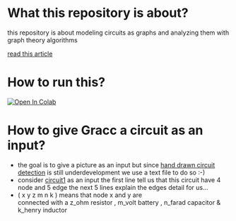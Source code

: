 # What this repository is about?
this repository is about modeling circuits as graphs and
analyzing them with graph theory algorithms

<a href=http://diposit.ub.edu/dspace/bitstream/2445/170548/1/170548.pdf>read this article</a>

# How to run this?
[![Open In Colab](https://colab.research.google.com/assets/colab-badge.svg)](https://colab.research.google.com/github/Mehrdadghassabi/Gracc/blob/master/Source/GRacC.ipynb)

# How to give Gracc a circuit as an input?
- the goal is to give a picture as an input but since <a href=https://github.com/estineali/Hand-Drawn-Circuits>
hand drawn circuit detection</a> is still underdevelopment we use a text file to do so :-)
- consider <a href=https://github.com/Mehrdadghassabi/Gracc/blob/master/Source/circuits/circuit1.txt>
circuit1</a> as an input
the first line tell us that this circuit have 4 node and 5 edge
the next 5 lines explain the edges detail for us...
- ( x y z m n k ) means that node x and y are </br>
connected with a z_ohm resistor , m_volt battery , n_farad capacitor & k_henry inductor
